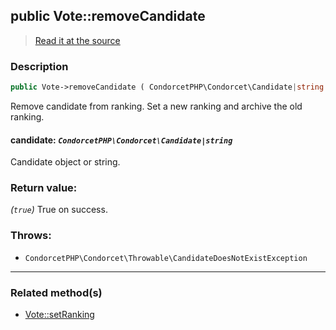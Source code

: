 ## public Vote::removeCandidate

> [Read it at the source](https://github.com/julien-boudry/Condorcet/blob/master/src/Vote.php#L557)

### Description    

```php
public Vote->removeCandidate ( CondorcetPHP\Condorcet\Candidate|string $candidate ): true
```

Remove candidate from ranking. Set a new ranking and archive the old ranking.
    

#### **candidate:** *`CondorcetPHP\Condorcet\Candidate|string`*   
Candidate object or string.    


### Return value:   

*(`true`)* True on success.



### Throws:   

* ```CondorcetPHP\Condorcet\Throwable\CandidateDoesNotExistException```

---------------------------------------

### Related method(s)      

* [Vote::setRanking](/Docs/ApiReferences/Vote%20Class/public%20Vote--setRanking.md)    

